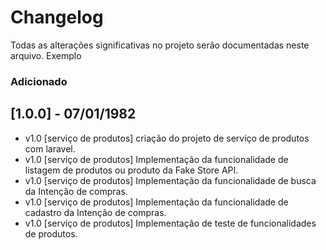 # Changelog

Todas as alterações significativas no projeto serão documentadas neste arquivo.
Exemplo


### Adicionado

## [1.0.0] - 07/01/1982

- v1.0 [serviço de produtos] criação do projeto de serviço de produtos com laravel.
- v1.0 [serviço de produtos] Implementação da funcionalidade de listagem de produtos ou produto da Fake Store API.
- v1.0 [serviço de produtos] Implementação da funcionalidade de busca da Intenção de compras.
- v1.0 [serviço de produtos] Implementação da funcionalidade de cadastro da Intenção de compras.
- v1.0 [serviço de produtos] Implementação de teste de funcionalidades de produtos.
